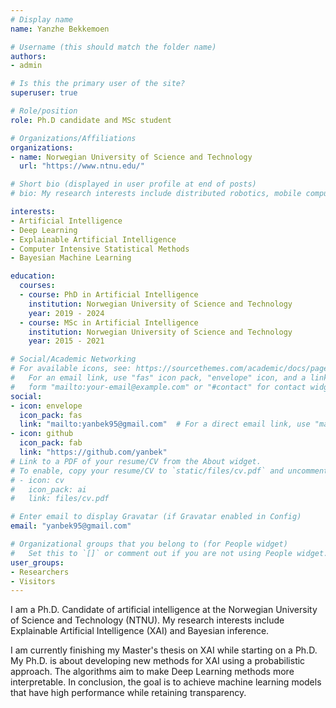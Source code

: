 ```yaml
---
# Display name
name: Yanzhe Bekkemoen

# Username (this should match the folder name)
authors:
- admin

# Is this the primary user of the site?
superuser: true

# Role/position
role: Ph.D candidate and MSc student

# Organizations/Affiliations
organizations:
- name: Norwegian University of Science and Technology
  url: "https://www.ntnu.edu/"

# Short bio (displayed in user profile at end of posts)
# bio: My research interests include distributed robotics, mobile computing and programmable matter.

interests:
- Artificial Intelligence
- Deep Learning
- Explainable Artificial Intelligence
- Computer Intensive Statistical Methods
- Bayesian Machine Learning

education:
  courses:
  - course: PhD in Artificial Intelligence
    institution: Norwegian University of Science and Technology
    year: 2019 - 2024
  - course: MSc in Artificial Intelligence
    institution: Norwegian University of Science and Technology
    year: 2015 - 2021

# Social/Academic Networking
# For available icons, see: https://sourcethemes.com/academic/docs/page-builder/#icons
#   For an email link, use "fas" icon pack, "envelope" icon, and a link in the
#   form "mailto:your-email@example.com" or "#contact" for contact widget.
social:
- icon: envelope
  icon_pack: fas
  link: "mailto:yanbek95@gmail.com"  # For a direct email link, use "mailto:test@example.org".
- icon: github
  icon_pack: fab
  link: "https://github.com/yanbek"
# Link to a PDF of your resume/CV from the About widget.
# To enable, copy your resume/CV to `static/files/cv.pdf` and uncomment the lines below.
# - icon: cv
#   icon_pack: ai
#   link: files/cv.pdf

# Enter email to display Gravatar (if Gravatar enabled in Config)
email: "yanbek95@gmail.com"

# Organizational groups that you belong to (for People widget)
#   Set this to `[]` or comment out if you are not using People widget.
user_groups:
- Researchers
- Visitors
---
```


I am a Ph.D. Candidate of artificial intelligence at the Norwegian University of Science and Technology (NTNU). My research interests include Explainable Artificial Intelligence (XAI) and Bayesian inference.

I am currently finishing my Master's thesis on XAI while starting on a Ph.D. My Ph.D. is about developing new methods for XAI using a probabilistic approach. The algorithms aim to make Deep Learning methods more interpretable. In conclusion, the goal is to achieve machine learning models that have high performance while retaining transparency.